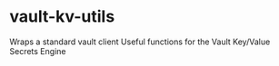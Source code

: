 # vault-kv-utils
Wraps a standard vault client
Useful functions for the Vault Key/Value Secrets Engine
